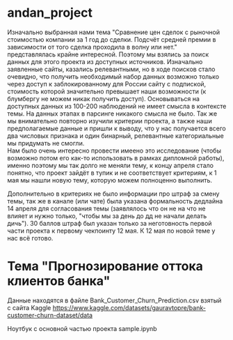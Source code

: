 # andan_project

Изначально выбранная нами тема "Сравнение цен сделок с рыночной стоимостью компании за 1 год до сделки. Подсчёт средней премии в зависимости от того сделка проходила в волну или нет." представлялась крайне интересной. Поэтому мы взялись за поиск данных для этого проекта из доступных источников. Изначально заявленные сайты, казались релевантными, но в ходе поисков стало очевидно, что получить необходимый набор данных возможно только через доступ к заблокированному для России сайту с подпиской, стоимость которой значительно превышает наши возможности (к блумбергу не можем никак получить доступ). Основываться на доступных данных из 100-200 наблюдений не имеет смысла в контексте темы. На данных этапах в парсинге никакого смысла не было. 
Так же мы внимательно повторно изучили критерии проекта, а также наши предполагаемые данные и пришли к выводу, что у нас получается всего два числовых признака и один бинарный, релевантные категориальные мы придумать не смогли.  
Нам было очень интересно провести имеено это исследование (чтобы возможно потом его как-то использовать в рамках дипломной работы), именно поэтому мы так долго не меняли тему, к концу апреля стало понятно, что проект зайдёт в тупик и не соответствует критериям, к 1 мая мы нашли новую тему, которую можем полноценно выполнить. 
 
Дополнительно в критериях не было информации про штраф за смену темы, так же в канале (или чате) была указана формальность дедлайна 14 апреля для согласования темы (заявлялось что он не на что не влияет и нужно только, "чтобы мы за день до дд не начали делать дичь"). 30 баллов штраф был указан только за неготовность первой части проекта к первому чекпоинту 12 мая. К 12 мая по новой теме у нас всё готово.

# Тема "Прогнозирование оттока клиентов банка"

Данные находятся в файле Bank_Customer_Churn_Prediction.csv взятый с сайта Kaggle https://www.kaggle.com/datasets/gauravtopre/bank-customer-churn-dataset/data

Ноутбук с основной частью проекта sample.ipynb
